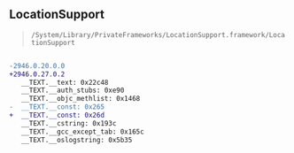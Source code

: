 ## LocationSupport

> `/System/Library/PrivateFrameworks/LocationSupport.framework/LocationSupport`

```diff

-2946.0.20.0.0
+2946.0.27.0.2
   __TEXT.__text: 0x22c48
   __TEXT.__auth_stubs: 0xe90
   __TEXT.__objc_methlist: 0x1468
-  __TEXT.__const: 0x265
+  __TEXT.__const: 0x26d
   __TEXT.__cstring: 0x193c
   __TEXT.__gcc_except_tab: 0x165c
   __TEXT.__oslogstring: 0x5b35

```
